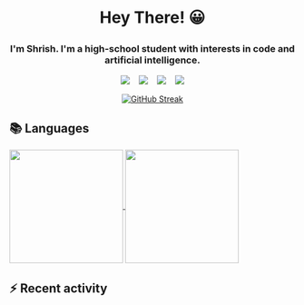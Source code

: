 <h1 align="center"> Hey There! 😀 </p>

<h3 align="center"> I'm Shrish. I'm a high-school student with interests in code and artificial intelligence. </h1>

<p align="center">
  <img src="https://img.shields.io/badge/python-3670A0?style=for-the-badge&logo=python&logoColor=ffdd54" />&nbsp;&nbsp;&nbsp;
  <img src="https://img.shields.io/badge/Gmail-D14836?style=for-the-badge&logo=gmail&logoColor=white" />&nbsp;&nbsp;&nbsp;
  <img src="https://img.shields.io/badge/Codewars-B1361E?style=for-the-badge&logo=Codewars&logoColor=white" />&nbsp;&nbsp;&nbsp;
  <img src="https://img.shields.io/badge/Windows%2011-%230079d5.svg?style=for-the-badge&logo=Windows%2011&logoColor=white" />
</p>



<p align="center">
    <a href="https://git.io/streak-stats">
        <img src="https://streak-stats.demolab.com?user=The-Indian-Coder-20&theme=dark&exclude_days=Sun,Sat&rank_icon=github" alt="GitHub Streak">
    </a>
</p>

## 📚 Languages

<a href="https://github.com/anuraghazra/github-readme-stats">
  <img height=200 align="center" src="https://github-readme-stats-s9q8-shrish-pandas-projects.vercel.app///api/wakatime?username=TheIndianCoder" />
</a>
<a href="https://github.com/anuraghazra/github-readme-stats">
  <img height=200 align="center" src="https://github-readme-stats-s9q8-shrish-pandas-projects.vercel.app///api/top-langs/?username=The-Indian-Coder-20a&layout=donut-vertical" />
</a>

## :zap: Recent activity

<!--START_SECTION:activity-->
<!--END_SECTION:activity-->